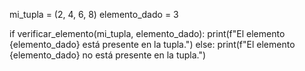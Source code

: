  mi_tupla = (2, 4, 6, 8)
elemento_dado = 3

if verificar_elemento(mi_tupla, elemento_dado):
    print(f"El elemento {elemento_dado} está presente en la tupla.")
else:
    print(f"El elemento {elemento_dado} no está presente en la tupla.") 
 
